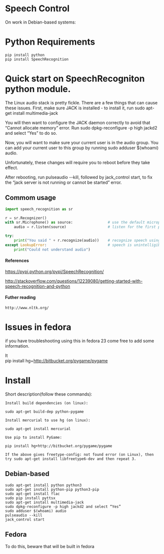 # Speech Control

On work in Debian-based systems:

# Python Requirements

``` 
pip install python
pip install SpeechRecognition
```

# Quick start on SpeechRecogniton python module.

The Linux audio stack is pretty fickle. There are a few things that can cause these issues.
First, make sure JACK is installed - to install it, run sudo apt-get install multimedia-jack

You will then want to configure the JACK daemon correctly to avoid that “Cannot allocate memory” error. Run sudo dpkg-reconfigure -p high jackd2 and select “Yes” to do so.

Now, you will want to make sure your current user is in the audio group. You can add your current user to this group by running sudo adduser $(whoami) audio.

Unfortunately, these changes will require you to reboot before they take effect.

After rebooting, run pulseaudio --kill, followed by jack_control start, to fix the “jack server is not running or cannot be started” error.


## Commom usage

```python
import speech_recognition as sr

r = sr.Recognizer()
with sr.Microphone() as source:                # use the default microphone as the audio source
    audio = r.listen(source)                   # listen for the first phrase and extract it into audio data

try:
    print("You said " + r.recognize(audio))    # recognize speech using Google Speech Recognition
except LookupError:                            # speech is unintelligible
    print("Could not understand audio")
```


#### References

https://pypi.python.org/pypi/SpeechRecognition/

http://stackoverflow.com/questions/12239080/getting-started-with-speech-recognition-and-python

#### Futher reading

```
http://www.nltk.org/
```

# Issues in fedora

if you have troubleshooting using this in fedora 23 come free to add some information. 

It  
 pip install hg+http://bitbucket.org/pygame/pygame

# Install
Short description(follow these commands):

    Install build dependencies (on linux):

    sudo apt-get build-dep python-pygame

    Install mercurial to use hg (on linux):

    sudo apt-get install mercurial

    Use pip to install PyGame:

    pip install hg+http://bitbucket.org/pygame/pygame

    If the above gives freetype-config: not found error (on Linux), then try sudo apt-get install libfreetype6-dev and then repeat 3.


## Debian-based 
```
sudo apt-get install python python3
sudo apt-get install python-pip python3-pip
sudo apt-get install flac
sudo pip install pyttsx
sudo apt-get install multimedia-jack
sudo dpkg-reconfigure -p high jackd2 and select “Yes”
sudo adduser $(whoami) audio
pulseaudio --kill
jack_control start
```
## Fedora
To do this, beware that will be built in fedora
